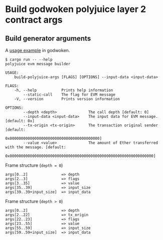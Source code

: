 
# Build godwoken polyjuice layer 2 contract args


## Build generator arguments

A [usage example](https://github.com/TheWaWaR/godwoken/blob/7d9f0e835c93def4f1ade4ebdaa27683411da406/crates/generator/src/tests/examples.rs#L22-L79) in godwoken.
```
$ cargo run -- --help
polyjuice evm message builder 

USAGE:
    build-polyjuice-args [FLAGS] [OPTIONS] --input-data <input-data>

FLAGS:
    -h, --help           Prints help information
        --static-call    The flag for EVM message
    -V, --version        Prints version information

OPTIONS:
        --depth <depth>              The call depth [default: 0]
        --input-data <input-data>    The input data for EVM message. [default: 0x]
        --tx-origin <tx-origin>      The transaction original sender [default:
                                     0x0000000000000000000000000000000000000000]
        --value <value>              The amount of Ether transferred with the message. [default:
                                     0x0000000000000000000000000000000000000000000000000000000000000000]
```

Frame structure (`depth = 0`)
```
args[0..2]               => depth
args[2..3]               => flags
args[3..35]              => value
args[35..39]             => input_size
args[39..39+input_size]  => input_data
```

Frame structure (`depth > 0`)
```
args[0..2]               => depth
args[2..22]              => tx_origin
args[22..23]             => flags
args[23..55]             => value
args[55..59]             => input_size
args[59..59+input_size]  => input_data
```
